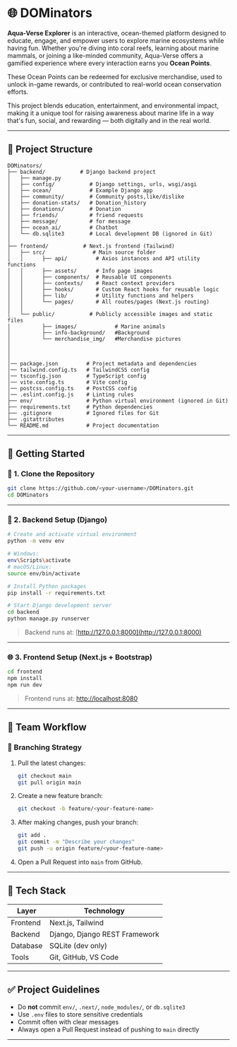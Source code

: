 # 🌐 DOMinators

**Aqua-Verse Explorer** is an interactive, ocean-themed platform designed to educate, engage, and empower users to explore marine ecosystems while having fun. Whether you're diving into coral reefs, learning about marine mammals, or joining a like-minded community, Aqua-Verse offers a gamified experience where every interaction earns you **Ocean Points**.

These Ocean Points can be redeemed for exclusive merchandise, used to unlock in-game rewards, or contributed to real-world ocean conservation efforts.

This project blends education, entertainment, and environmental impact, making it a unique tool for raising awareness about marine life in a way that's fun, social, and rewarding — both digitally and in the real world.

---

## 📁 Project Structure

```
DOMinators/
├── backend/           # Django backend project
│   ├── manage.py
│   ├── config/           # Django settings, urls, wsgi/asgi
│   ├── ocean/            # Example Django app
│   ├── community/        # Community posts,like/dislike  
│   ├── donation-stats/   # Donation_history
│   ├── donations/        # Donation
│   ├── friends/          # friend requests
│   ├── message/          # for message
│   ├── ocean_ai/         # Chatbot        
│   └── db.sqlite3        # Local development DB (ignored in Git)
│
├── frontend/           # Next.js frontend (Tailwind)
│   ├── src/               # Main source folder
│   │      ├── api/         # Axios instances and API utility functions      
│   │      ├── assets/      # Info page images
│   │      ├── components/  # Reusable UI components
│   │      ├── contexts/    # React context providers
│   │      ├── hooks/       # Custom React hooks for reusable logic
│   │      ├── lib/         # Utility functions and helpers
│   │      └── pages/       # All routes/pages (Next.js routing)
│   │
│   └── public/           # Publicly accessible images and static files
│          ├── images/            # Marine animals
│          ├── info-background/   #Background
│          └── merchandise_img/   #Merchandise pictures
│          
│           
│   
│── package.json         # Project metadata and dependencies
│── tailwind.config.ts   # TailwindCSS config
│── tsconfig.json        # TypeScript config
│── vite.config.ts       # Vite config
│── postcss.config.ts    # PostCSS config
│── .eslint.config.js    # Linting rules
├── env/                 # Python virtual environment (ignored in Git)
├── requirements.txt     # Python dependencies
├── .gitignore           # Ignored files for Git 
├── .gitattributes
└── README.md            # Project documentation
```

---

## 🚀 Getting Started

### 🔧 1. Clone the Repository

```bash
git clone https://github.com/<your-username>/DOMinators.git
cd DOMinators
```

---

### 🐍 2. Backend Setup (Django)

```bash
# Create and activate virtual environment
python -m venv env

# Windows:
env\Scripts\activate
# macOS/Linux:
source env/bin/activate

# Install Python packages
pip install -r requirements.txt

# Start Django development server
cd backend
python manage.py runserver
```

> Backend runs at: [http://127.0.0.1:8000](http://127.0.0.1:8000)

---

### 🌐 3. Frontend Setup (Next.js + Bootstrap)

```bash
cd frontend
npm install
npm run dev
```

> Frontend runs at: [http://localhost:8080](http://localhost:8080)

---

## 👥 Team Workflow

### 🌳 Branching Strategy

1. Pull the latest changes:

   ```bash
   git checkout main
   git pull origin main
   ```

2. Create a new feature branch:

   ```bash
   git checkout -b feature/<your-feature-name>
   ```

3. After making changes, push your branch:

   ```bash
   git add .
   git commit -m "Describe your changes"
   git push -u origin feature/<your-feature-name>
   ```

4. Open a Pull Request into `main` from GitHub.

---

## 🧰 Tech Stack

| Layer    | Technology                    |
| -------- | ----------------------------- |
| Frontend | Next.js, Tailwind     |
| Backend  | Django, Django REST Framework |
| Database | SQLite (dev only)             |
| Tools    | Git, GitHub, VS Code          |

---

## ✅ Project Guidelines

* Do **not** commit `env/`, `.next/`, `node_modules/`, or `db.sqlite3`
* Use `.env` files to store sensitive credentials
* Commit often with clear messages
* Always open a Pull Request instead of pushing to `main` directly

---





